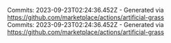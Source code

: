Commits: 2023-09-23T02:24:36.452Z - Generated via https://github.com/marketplace/actions/artificial-grass
<br>
Commits: 2023-09-23T02:24:36.452Z - Generated via https://github.com/marketplace/actions/artificial-grass
<br>

